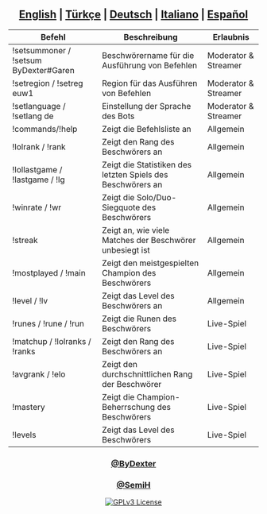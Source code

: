 <div align="center">

## [English](https://github.com/ByDexterTR/RiotTwitchBot/blob/main/README.md) | [Türkçe](https://github.com/ByDexterTR/RiotTwitchBot/blob/main/README/README_tr.md) | [Deutsch](https://github.com/ByDexterTR/RiotTwitchBot/blob/main/README/README_de.md) | [Italiano](https://github.com/ByDexterTR/RiotTwitchBot/blob/main/README/README_it.md) | [Español](https://github.com/ByDexterTR/RiotTwitchBot/blob/main/README/README_es.md)
|Befehl|Beschreibung|Erlaubnis|
|-|-|-|
|!setsummoner / !setsum ByDexter#Garen|Beschwörername für die Ausführung von Befehlen|Moderator & Streamer
|!setregion / !setreg euw1|Region für das Ausführen von Befehlen|Moderator & Streamer
|!setlanguage / !setlang de|Einstellung der Sprache des Bots|Moderator & Streamer
|!commands/!help|Zeigt die Befehlsliste an|Allgemein
|!lolrank / !rank|Zeigt den Rang des Beschwörers an|Allgemein
|!lollastgame / !lastgame / !lg|Zeigt die Statistiken des letzten Spiels des Beschwörers an|Allgemein
|!winrate / !wr|Zeigt die Solo/Duo-Siegquote des Beschwörers|Allgemein
|!streak|Zeigt an, wie viele Matches der Beschwörer unbesiegt ist|Allgemein
|!mostplayed / !main|Zeigt den meistgespielten Champion des Beschwörers|Allgemein
|!level / !lv|Zeigt das Level des Beschwörers an|Allgemein
|!runes / !rune / !run|Zeigt die Runen des Beschwörers|Live-Spiel
|!matchup / !lolranks / !ranks|Zeigt den Rang des Beschwörers an|Live-Spiel
|!avgrank / !elo|Zeigt den durchschnittlichen Rang der Beschwörer|Live-Spiel
|!mastery|Zeigt die Champion-Beherrschung des Beschwörers|Live-Spiel
|!levels|Zeigt das Level des Beschwörers|Live-Spiel

### [@ByDexter](https://github.com/ByDexterTR)
### [@SemiH](https://github.com/hsemihaktas)
[![GPLv3 License](https://img.shields.io/badge/License-GPL%20v3-yellow.svg)](https://opensource.org/licenses/)
</div>